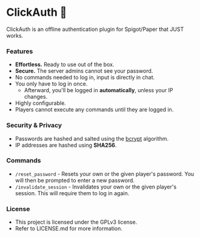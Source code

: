 # ClickAuth 🔑
ClickAuth is an offline authentication plugin for Spigot/Paper that JUST works.

### Features
- **Effortless.** Ready to use out of the box.
- **Secure.** The server admins cannot see your password.
- No commands needed to log in, input is directly in chat.
- You only have to log in once.
  - Afterward, you'll be logged in **automatically**, unless your IP changes.
- Highly configurable.
- Players cannot execute any commands until they are logged in.

### Security & Privacy
- Passwords are hashed and salted using the [bcrypt](https://en.wikipedia.org/wiki/Bcrypt) algorithm.
- IP addresses are hashed using **SHA256**.

### Commands
- `/reset_password` - Resets your own or the given player's password.
You will then be prompted to enter a new password.
- `/invalidate_session` - Invalidates your own or the given player's session.
This will require them to log in again.

### License
- This project is licensed under the GPLv3 license.
- Refer to LICENSE.md for more information.